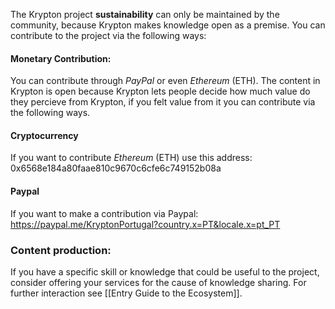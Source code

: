 The Krypton project **sustainability** can only be maintained by the community, because Krypton makes knowledge open as a premise.
You can contribute to the project via the following ways:

#### Monetary Contribution:
You can contribute through *PayPal* or even *Ethereum* (ETH).
The content in Krypton is open because Krypton lets people decide how much value do they percieve from Krypton, if you felt value from it you can contribute via the following ways. 

#### Cryptocurrency
If you want to contribute *Ethereum* (ETH) use this address:
0x6568e184a80faae810c9670c6cfe6c749152b08a

#### Paypal
If you want to make a contribution via Paypal:
https://paypal.me/KryptonPortugal?country.x=PT&locale.x=pt_PT

### Content production:
If you have a specific skill or knowledge that could be useful to the project, consider offering your services for the cause of knowledge sharing.
For further interaction see [[Entry Guide to the Ecosystem]].
